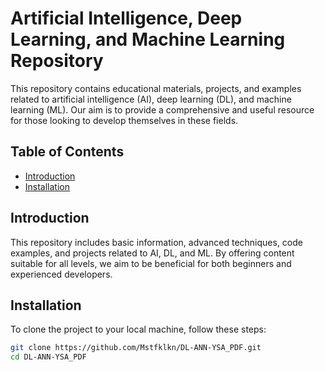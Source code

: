 # Artificial Intelligence, Deep Learning, and Machine Learning Repository

This repository contains educational materials, projects, and examples related to artificial intelligence (AI), deep learning (DL), and machine learning (ML). Our aim is to provide a comprehensive and useful resource for those looking to develop themselves in these fields.

## Table of Contents

- [Introduction](#introduction)
- [Installation](#installation)

## Introduction

This repository includes basic information, advanced techniques, code examples, and projects related to AI, DL, and ML. By offering content suitable for all levels, we aim to be beneficial for both beginners and experienced developers.

## Installation

To clone the project to your local machine, follow these steps:

```bash
git clone https://github.com/Mstfklkn/DL-ANN-YSA_PDF.git
cd DL-ANN-YSA_PDF





